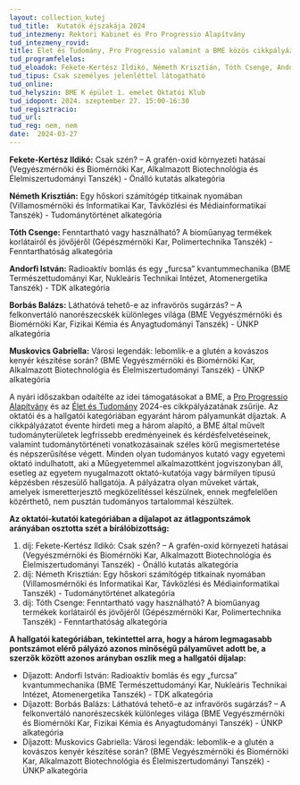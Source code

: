 ```yaml
---
layout: collection_kutej
tud_title:  Kutatók éjszakája 2024
tud_intezmeny: Rektori Kabinet és Pro Progressio Alapítvány
tud_intezmeny_rovid:
title: Élet és Tudomány, Pro Progressio valamint a BME közös cikkpályázatának díjkiosztó ünnepsége és előadássorozat a Kutatók Éjszakáján
tud_programfelelos:
tud_eloadok: Fekete-Kertész Ildikó, Németh Krisztián, Tóth Csenge, Andorfi István, Borbás Balázs, Muskovics Gabriella
tud_tipus: Csak személyes jelenléttel látogatható
tud_online: 
tud_helyszin: BME K épület 1. emelet Oktatói Klub
tud_idopont: 2024. szeptember 27. 15:00-16:30
tud_regisztracio: 
tud_url: 
tud_reg: nem, nem
date:  2024-03-27
---
```

**Fekete-Kertész Ildikó:** Csak szén? – A grafén-oxid környezeti hatásai (Vegyészmérnöki és Biomérnöki Kar, Alkalmazott Biotechnológia és Élelmiszertudományi Tanszék) - Önálló kutatás alkategória

**Németh Krisztián:** Egy hőskori számítógép titkainak nyomában (Villamosmérnöki és Informatikai Kar, Távközlési és Médiainformatikai Tanszék) - Tudománytörténet alkategória

**Tóth Csenge:** Fenntartható vagy használható? A bioműanyag termékek korlátairól és jövőjéről (Gépészmérnöki Kar, Polimertechnika Tanszék) - Fenntarthatóság alkategória

**Andorfi István:** Radioaktív bomlás és egy „furcsa” kvantummechanika (BME Természettudományi Kar, Nukleáris Technikai Intézet, Atomenergetika Tanszék) - TDK alkategória

**Borbás Balázs:** Láthatóvá tehető-e az infravörös sugárzás? – A felkonvertáló nanorészecskék különleges világa (BME Vegyészmérnöki és Biomérnöki Kar, Fizikai Kémia és Anyagtudományi Tanszék) - ÚNKP alkategória

**Muskovics Gabriella:** Városi legendák: lebomlik-e a glutén a kovászos kenyér készítése során? (BME Vegyészmérnöki és Biomérnöki Kar, Alkalmazott Biotechnológia és Élelmiszertudományi Tanszék) - ÚNKP alkategória


A nyári időszakban odaítélte az idei támogatásokat a BME, a [Pro Progressio Alapítvány](https://proprogressio.hu/) és az [Élet és Tudomány](https://eletestudomany.hu/) 2024-es cikkpályázatának zsűrije. Az oktatói és a hallgatói kategóriában egyaránt három pályamunkát díjaztak.
A cikkpályázatot évente hirdeti meg a három alapító, a BME által művelt tudományterületek legfrissebb eredményeinek és kérdésfelvetéseinek, valamint tudománytörténeti vonatkozásainak széles körű megismertetése és népszerűsítése végett. Minden olyan tudományos kutató vagy egyetemi oktató indulhatott, aki a Műegyetemmel alkalmazottként jogviszonyban áll, esetleg az egyetem nyugalmazott oktató-kutatója vagy bármilyen típusú képzésben részesülő hallgatója.
A pályázatra olyan műveket vártak, amelyek ismeretterjesztő megközelítéssel készülnek, ennek megfelelően közérthető, nem pusztán tudományos tartalommal készültek.

**Az oktatói-kutatói kategóriában a díjalapot az átlagpontszámok arányában osztotta szét a bírálóbizottság:**
1. díj: Fekete-Kertész Ildikó: Csak szén? – A grafén-oxid környezeti hatásai (Vegyészmérnöki és Biomérnöki Kar, Alkalmazott Biotechnológia és Élelmiszertudományi Tanszék) - Önálló kutatás alkategória
2. díj: Németh Krisztián: Egy hőskori számítógép titkainak nyomában (Villamosmérnöki és Informatikai Kar, Távközlési és Médiainformatikai Tanszék) - Tudománytörténet alkategória
3. díj: Tóth Csenge: Fenntartható vagy használható? A bioműanyag termékek korlátairól és jövőjéről (Gépészmérnöki Kar, Polimertechnika Tanszék) - Fenntarthatóság alkategória

**A hallgatói kategóriában, tekintettel arra, hogy a három legmagasabb pontszámot elérő pályázó azonos minőségű pályaművet adott be, a szerzők között azonos arányban oszlik meg a hallgatói díjalap:**
- Díjazott: Andorfi István: Radioaktív bomlás és egy „furcsa” kvantummechanika (BME Természettudományi Kar, Nukleáris Technikai Intézet, Atomenergetika Tanszék) - TDK alkategória
- Díjazott: Borbás Balázs: Láthatóvá tehető-e az infravörös sugárzás? – A felkonvertáló nanorészecskék különleges világa (BME Vegyészmérnöki és Biomérnöki Kar, Fizikai Kémia és Anyagtudományi Tanszék) - ÚNKP alkategória
- Díjazott: Muskovics Gabriella: Városi legendák: lebomlik-e a glutén a kovászos kenyér készítése során? (BME Vegyészmérnöki és Biomérnöki Kar, Alkalmazott Biotechnológia és Élelmiszertudományi Tanszék) - ÚNKP alkategória
